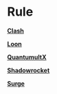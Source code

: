 # Rule

**[Clash](https://github.com/Centralmatrix3/Scripts-Rules/edit/master/Rule/Clash)**

**[Loon](https://github.com/Centralmatrix3/Scripts-Rules/edit/master/Rule/Loon)**

**[QuantumultX](https://github.com/Centralmatrix3/Scripts-Rules/edit/master/Rule/QuantumultX)**

**[Shadowrocket](https://github.com/Centralmatrix3/Scripts-Rules/edit/master/Rule/Shadowrocket)**

**[Surge](https://github.com/Centralmatrix3/Scripts-Rules/edit/master/Rule/Surge)**
